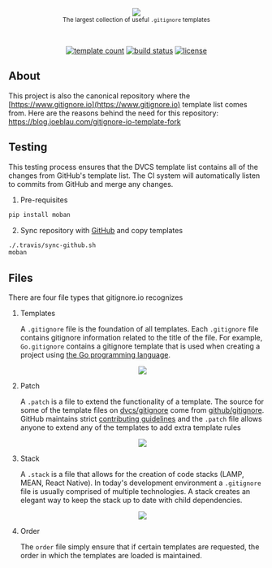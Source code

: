 <p align="center">
    <a href="https://www.gitignore.io">
        <img src="https://cdn.rawgit.com/dvcs/gitignore/master/.github/gitignore-templates.svg" />
    </a>
    <br>
    <small>The largest collection of useful <code>.gitignore</code> templates</small>
</p>
<br>
<p align="center">
    <a href="https://github.com/dvcs/gitignore/tree/master/templates"><img src="https://img.shields.io/badge/Templates-500%2B-FF5722.svg?longCache=true&style=flat-square" alt="template count"></a>
    <a href="https://travis-ci.org/dvcs/gitignore"><img src="https://img.shields.io/travis/toptal/gitignore/master?style=flat-square" alt="build status"></a>
    <a href="https://github.com/dvcs/gitignore/blob/master/LICENSE.md"><img src="https://img.shields.io/github/license/dvcs/gitignore.svg?longCache=true&style=flat-square" alt="license"></a>
</p>

## About

This project is also the canonical repository where the [https://www.gitignore.io](https://www.gitignore.io) template list comes from.  Here are the reasons behind the need for this repository: https://blog.joeblau.com/gitignore-io-template-fork

## Testing

This testing process ensures that the DVCS template list contains all of the changes from GitHub's template list.  The CI system will automatically listen to commits from GitHub and merge any changes.

1. Pre-requisites

```sh
pip install moban
```

2. Sync repository with [GitHub](https://github.com/github/gitignore) and copy templates

```sh
./.travis/sync-github.sh
moban
```

## Files

There are four file types that gitignore.io recognizes


1. Templates

	A `.gitignore` file is the foundation of all templates.  Each `.gitignore` file contains gitignore information related to the title of the file.  For example, `Go.gitignore` contains a gitignore template that is used when creating a project using [the Go programming language](https://golang.org).

	<p align="center">
		<img src="https://cdn.rawgit.com/dvcs/gitignore/master/.github/gitignore.svg" />
	</p>

2. Patch

	A `.patch` is a file to extend the functionality of a template.  The source for some of the template files on [dvcs/gitignore](https://github.com/dvcs/gitignore) come from [github/gitignore](https://github.com/github/gitignore).  GitHub maintains strict [contributing guidelines](https://github.com/github/gitignore#contributing-guidelines) and the `.patch` file allows anyone to extend any of the templates to add extra template rules

	<p align="center">
		<img src="https://cdn.rawgit.com/dvcs/gitignore/master/.github/patch.svg" />
	</p>

3. Stack

	A `.stack` is a file that allows for the creation of code stacks (LAMP, MEAN, React Native).  In today's development environment a `.gitignore` file is usually comprised of multiple technologies.  A stack creates an elegant way to keep the stack up to date with child dependencies.

	<p align="center">
		<img src="https://cdn.rawgit.com/dvcs/gitignore/master/.github/stack.svg" />
	</p>

4. Order

	The `order` file simply ensure that if certain templates are requested, the order in which the templates are loaded is maintained.
